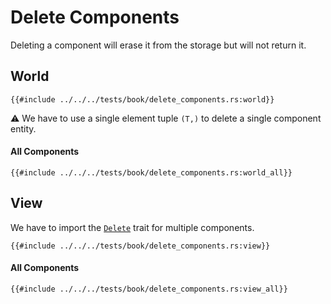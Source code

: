 # Delete Components

Deleting a component will erase it from the storage but will not return it.

## World

```rust, noplaypen
{{#include ../../../tests/book/delete_components.rs:world}}
```

⚠️ We have to use a single element tuple `(T,)` to delete a single component entity.

#### All Components

```rust, noplaypen
{{#include ../../../tests/book/delete_components.rs:world_all}}
```

## View

We have to import the [`Delete`](https://docs.rs/shipyard/0.5/shipyard/trait.Delete.html) trait for multiple components.

```rust, noplaypen
{{#include ../../../tests/book/delete_components.rs:view}}
```

#### All Components

```rust, noplaypen
{{#include ../../../tests/book/delete_components.rs:view_all}}
```
